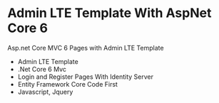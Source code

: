 # Admin LTE Template With AspNet Core 6
Asp.net Core MVC 6 Pages with Admin LTE Template

- Admin LTE Template
- .Net Core 6 Mvc
- Login and Register Pages With Identity Server
- Entity Framework Core Code First 
- Javascript, Jquery
